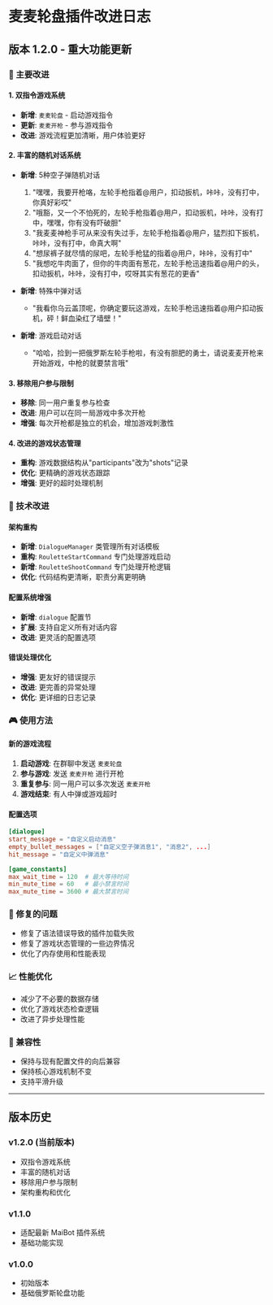 # 麦麦轮盘插件改进日志

## 版本 1.2.0 - 重大功能更新

### 🎯 主要改进

#### 1. 双指令游戏系统
- **新增**: `麦麦轮盘` - 启动游戏指令
- **更新**: `麦麦开枪` - 参与游戏指令
- **改进**: 游戏流程更加清晰，用户体验更好

#### 2. 丰富的随机对话系统
- **新增**: 5种空子弹随机对话
  1. "嘿嘿，我要开枪咯，左轮手枪指着@用户，扣动扳机，咔咔，没有打中，你真好彩哎"
  2. "哦豁，又一个不怕死的，左轮手枪指着@用户，扣动扳机，咔咔，没有打中，嘿嘿，你有没有吓破胆"
  3. "我麦麦神枪手可从来没有失过手，左轮手枪指着@用户，猛烈扣下扳机，咔咔，没有打中，命真大啊"
  4. "想尿裤子就尽情的尿吧，左轮手枪猛的指着@用户，咔咔，没有打中"
  5. "我想吃牛肉面了，但你的牛肉面有葱花，左轮手枪迅速指着@用户的头，扣动扳机，咔咔，没有打中，哎呀其实有葱花的更香"

- **新增**: 特殊中弹对话
  - "我看你乌云盖顶呢，你确定要玩这游戏，左轮手枪迅速指着@用户扣动扳机，砰！鲜血染红了墙壁！"

- **新增**: 游戏启动对话
  - "哈哈，捡到一把俄罗斯左轮手枪啦，有没有胆肥的勇士，请说麦麦开枪来开始游戏，中枪的就要禁言哦"

#### 3. 移除用户参与限制
- **移除**: 同一用户重复参与检查
- **改进**: 用户可以在同一局游戏中多次开枪
- **增强**: 每次开枪都是独立的机会，增加游戏刺激性

#### 4. 改进的游戏状态管理
- **重构**: 游戏数据结构从"participants"改为"shots"记录
- **优化**: 更精确的游戏状态跟踪
- **增强**: 更好的超时处理机制

### 🔧 技术改进

#### 架构重构
- **新增**: `DialogueManager` 类管理所有对话模板
- **重构**: `RouletteStartCommand` 专门处理游戏启动
- **新增**: `RouletteShootCommand` 专门处理开枪逻辑
- **优化**: 代码结构更清晰，职责分离更明确

#### 配置系统增强
- **新增**: `dialogue` 配置节
- **扩展**: 支持自定义所有对话内容
- **改进**: 更灵活的配置选项

#### 错误处理优化
- **增强**: 更友好的错误提示
- **改进**: 更完善的异常处理
- **优化**: 更详细的日志记录

### 🎮 使用方法

#### 新的游戏流程
1. **启动游戏**: 在群聊中发送 `麦麦轮盘`
2. **参与游戏**: 发送 `麦麦开枪` 进行开枪
3. **重复参与**: 同一用户可以多次发送 `麦麦开枪`
4. **游戏结束**: 有人中弹或游戏超时

#### 配置选项
```toml
[dialogue]
start_message = "自定义启动消息"
empty_bullet_messages = ["自定义空子弹消息1", "消息2", ...]
hit_message = "自定义中弹消息"

[game_constants]
max_wait_time = 120  # 最大等待时间
min_mute_time = 60   # 最小禁言时间
max_mute_time = 3600 # 最大禁言时间
```

### 🐛 修复的问题
- 修复了语法错误导致的插件加载失败
- 修复了游戏状态管理的一些边界情况
- 优化了内存使用和性能表现

### 📈 性能优化
- 减少了不必要的数据存储
- 优化了游戏状态检查逻辑
- 改进了异步处理性能

### 🔄 兼容性
- 保持与现有配置文件的向后兼容
- 保持核心游戏机制不变
- 支持平滑升级

---

## 版本历史

### v1.2.0 (当前版本)
- 双指令游戏系统
- 丰富的随机对话
- 移除用户参与限制
- 架构重构和优化

### v1.1.0
- 适配最新 MaiBot 插件系统
- 基础功能实现

### v1.0.0
- 初始版本
- 基础俄罗斯轮盘功能